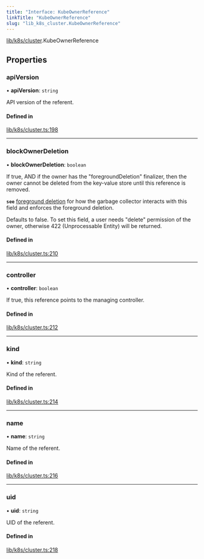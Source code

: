 ```yaml
---
title: "Interface: KubeOwnerReference"
linkTitle: "KubeOwnerReference"
slug: "lib_k8s_cluster.KubeOwnerReference"
---
```


[lib/k8s/cluster](../modules/lib_k8s_cluster.md).KubeOwnerReference

## Properties

### apiVersion

• **apiVersion**: `string`

API version of the referent.

#### Defined in

[lib/k8s/cluster.ts:198](https://github.com/headlamp-k8s/headlamp/blob/2ce94491/frontend/src/lib/k8s/cluster.ts#L198)

___

### blockOwnerDeletion

• **blockOwnerDeletion**: `boolean`

If true, AND if the owner has the "foregroundDeletion" finalizer, then the owner cannot
be deleted from the key-value store until this reference is removed.

**`see`** [foreground deletion](https://kubernetes.io/docs/concepts/architecture/garbage-collection/#foreground-deletion)
for how the garbage collector interacts with this field and enforces the foreground deletion.

Defaults to false. To set this field, a user needs "delete" permission of the owner,
otherwise 422 (Unprocessable Entity) will be returned.

#### Defined in

[lib/k8s/cluster.ts:210](https://github.com/headlamp-k8s/headlamp/blob/2ce94491/frontend/src/lib/k8s/cluster.ts#L210)

___

### controller

• **controller**: `boolean`

If true, this reference points to the managing controller.

#### Defined in

[lib/k8s/cluster.ts:212](https://github.com/headlamp-k8s/headlamp/blob/2ce94491/frontend/src/lib/k8s/cluster.ts#L212)

___

### kind

• **kind**: `string`

Kind of the referent.

#### Defined in

[lib/k8s/cluster.ts:214](https://github.com/headlamp-k8s/headlamp/blob/2ce94491/frontend/src/lib/k8s/cluster.ts#L214)

___

### name

• **name**: `string`

Name of the referent.

#### Defined in

[lib/k8s/cluster.ts:216](https://github.com/headlamp-k8s/headlamp/blob/2ce94491/frontend/src/lib/k8s/cluster.ts#L216)

___

### uid

• **uid**: `string`

UID of the referent.

#### Defined in

[lib/k8s/cluster.ts:218](https://github.com/headlamp-k8s/headlamp/blob/2ce94491/frontend/src/lib/k8s/cluster.ts#L218)
